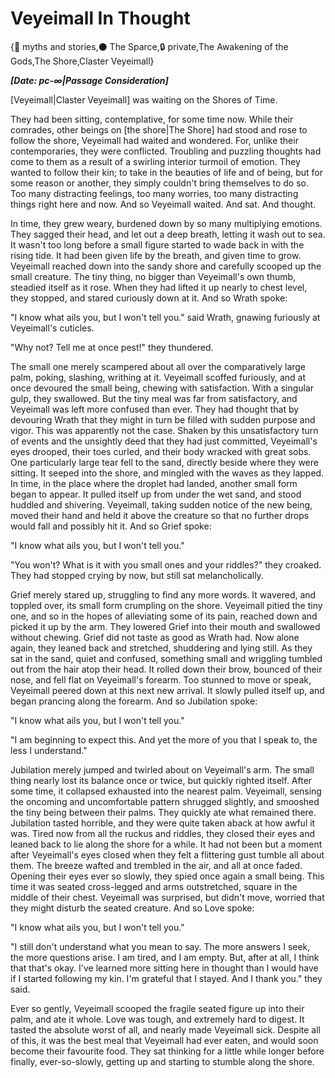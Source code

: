# Veyeimall In Thought

{📜 myths and stories,⚫ The Sparce,🔒 private,The Awakening of the Gods,The Shore,Claster Veyeimall}

***[Date: pc-∞|Passage Consideration]***

[Veyeimall|Claster Veyeimall] was waiting on the Shores of Time.

They had been sitting, contemplative, for some time now. While their comrades, other beings on [the shore|The Shore] had stood and rose to follow the shore, Veyeimall had waited and wondered. For, unlike their contemporaries, they were conflicted. Troubling and puzzling thoughts had come to them as a result of a swirling interior turmoil of emotion. They wanted to follow their kin; to take in the beauties of life and of being, but for some reason or another, they simply couldn't bring themselves to do so. Too many distracting feelings, too many worries, too many distracting things right here and now. And so Veyeimall waited. And sat. And thought.

In time, they grew weary, burdened down by so many multiplying emotions. They sagged their head, and let out a deep breath, letting it wash out to sea. It wasn't too long before a small figure started to wade back in with the rising tide. It had been given life by the breath, and given time to grow. Veyeimall reached down into the sandy shore and carefully scooped up the small creature. The tiny thing, no bigger than Veyeimall's own thumb, steadied itself as it rose. When they had lifted it up nearly to chest level, they stopped, and stared curiously down at it. And so Wrath spoke:

"I know what ails you, but I won't tell you." said Wrath, gnawing furiously at Veyeimall's cuticles.

"Why not? Tell me at once pest!" they thundered.

The small one merely scampered about all over the comparatively large palm, poking, slashing, writhing at it. Veyeimall scoffed furiously, and at once devoured the small being, chewing with satisfaction. With a singular gulp, they swallowed. But the tiny meal was far from satisfactory, and Veyeimall was left more confused than ever. They had thought that by devouring Wrath that they might in turn be filled with sudden purpose and vigor. This was apparently not the case. Shaken by this unsatisfactory turn of events and the unsightly deed that they had just committed, Veyeimall's eyes drooped, their toes curled, and their body wracked with great sobs. One particularly large tear fell to the sand, directly beside where they were sitting. It seeped into the shore, and mingled with the waves as they lapped. In time, in the place where the droplet had landed, another small form began to appear. It pulled itself up from under the wet sand, and stood huddled and shivering. Veyeimall, taking sudden notice of the new being, moved their hand and held it above the creature so that no further drops would fall and possibly hit it. And so Grief spoke:

"I know what ails you, but I won't tell you."

"You won't? What is it with you small ones and your riddles?" they croaked. They had stopped crying by now, but still sat melancholically.

Grief merely stared up, struggling to find any more words. It wavered, and toppled over, its small form crumpling on the shore. Veyeimall pitied the tiny one, and so in the hopes of alleviating some of its pain, reached down and picked it up by the arm. They lowered Grief into their mouth and swallowed without chewing. Grief did not taste as good as Wrath had. Now alone again, they leaned back and stretched, shuddering and lying still. As they sat in the sand, quiet and confused, something small and wriggling tumbled out from the hair atop their head. It rolled down their brow, bounced of their nose, and fell flat on Veyeimall's forearm. Too stunned to move or speak, Veyeimall peered down at this next new arrival. It slowly pulled itself up, and began prancing along the forearm. And so Jubilation spoke:

"I know what ails you, but I won't tell you."

"I am beginning to expect this. And yet the more of you that I speak to, the less I understand."

Jubilation merely jumped and twirled about on Veyeimall's arm. The small thing nearly lost its balance once or twice, but quickly righted itself. After some time, it collapsed exhausted into the nearest palm. Veyeimall, sensing the oncoming and uncomfortable pattern shrugged slightly, and smooshed the tiny being between their palms. They quickly ate what remained there. Jubilation tasted horrible, and they were quite taken aback at how awful it was. Tired now from all the ruckus and riddles, they closed their eyes and leaned back to lie along the shore for a while. It had not been but a moment after Veyeimall's eyes closed when they felt a flittering gust tumble all about them. The breeze wafted and trembled in the air, and all at once faded. Opening their eyes ever so slowly, they spied once again a small being. This time it was seated cross-legged and arms outstretched, square in the middle of their chest. Veyeimall was surprised, but didn't move, worried that they might disturb the seated creature. And so Love spoke:

"I know what ails you, but I won't tell you."

"I still don't understand what you mean to say. The more answers I seek, the more questions arise. I am tired, and I am empty. But, after at all, I think that that's okay. I've learned more sitting here in thought than I would have if I started following my kin. I'm grateful that I stayed. And I thank you." they said.

Ever so gently, Veyeimall scooped the fragile seated figure up into their palm, and ate it whole. Love was tough, and extremely hard to digest. It tasted the absolute worst of all, and nearly made Veyeimall sick. Despite all of this, it was the best meal that Veyeimall had ever eaten, and would soon become their favourite food. They sat thinking for a little while longer before finally, ever-so-slowly, getting up and starting to stumble along the shore.
